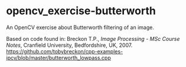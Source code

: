 opencv_exercise-butterworth
===========================

An OpenCV exercise about Butterworth filtering of an image.

Based on code found in:
Breckon T.P., _Image Processing - MSc Course Notes_, Cranfield University, Bedfordshire, UK, 2007.
https://github.com/tobybreckon/cpp-examples-ipcv/blob/master/butterworth_lowpass.cpp

